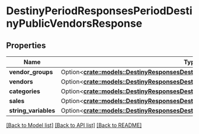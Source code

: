 # DestinyPeriodResponsesPeriodDestinyPublicVendorsResponse

## Properties

Name | Type | Description | Notes
------------ | ------------- | ------------- | -------------
**vendor_groups** | Option<[**crate::models::DestinyResponsesDestinyVendorsResponseVendorGroups**](Destiny_Responses_DestinyVendorsResponse_vendorGroups.md)> |  | [optional]
**vendors** | Option<[**crate::models::DestinyResponsesDestinyPublicVendorsResponseVendors**](Destiny_Responses_DestinyPublicVendorsResponse_vendors.md)> |  | [optional]
**categories** | Option<[**crate::models::DestinyResponsesDestinyVendorsResponseCategories**](Destiny_Responses_DestinyVendorsResponse_categories.md)> |  | [optional]
**sales** | Option<[**crate::models::DestinyResponsesDestinyPublicVendorsResponseSales**](Destiny_Responses_DestinyPublicVendorsResponse_sales.md)> |  | [optional]
**string_variables** | Option<[**crate::models::DestinyResponsesDestinyPublicVendorsResponseStringVariables**](Destiny_Responses_DestinyPublicVendorsResponse_stringVariables.md)> |  | [optional]

[[Back to Model list]](../README.md#documentation-for-models) [[Back to API list]](../README.md#documentation-for-api-endpoints) [[Back to README]](../README.md)


